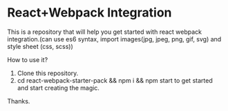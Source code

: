 # React+Webpack Integration

This is a repository that will help you get started with react webpack integration.(can use es6 syntax, import images(jpg, jpeg, png, gif, svg) and style sheet (css, scss))

How to use it?

1. Clone this repository.
2. cd react-webpack-starter-pack && npm i && npm start to get started and start creating the magic.

Thanks.
